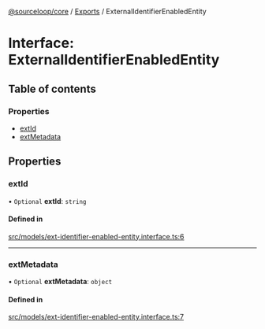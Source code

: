 [@sourceloop/core](../README.md) / [Exports](../modules.md) / ExternalIdentifierEnabledEntity

# Interface: ExternalIdentifierEnabledEntity

## Table of contents

### Properties

- [extId](ExternalIdentifierEnabledEntity.md#extid)
- [extMetadata](ExternalIdentifierEnabledEntity.md#extmetadata)

## Properties

### extId

• `Optional` **extId**: `string`

#### Defined in

[src/models/ext-identifier-enabled-entity.interface.ts:6](https://github.com/sourcefuse/loopback4-microservice-catalog/blob/089fc2dc0/packages/core/src/models/ext-identifier-enabled-entity.interface.ts#L6)

___

### extMetadata

• `Optional` **extMetadata**: `object`

#### Defined in

[src/models/ext-identifier-enabled-entity.interface.ts:7](https://github.com/sourcefuse/loopback4-microservice-catalog/blob/089fc2dc0/packages/core/src/models/ext-identifier-enabled-entity.interface.ts#L7)
